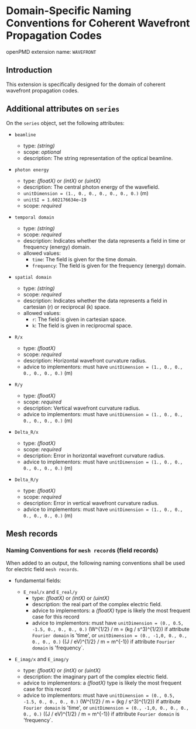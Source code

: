 Domain-Specific Naming Conventions for Coherent Wavefront Propagation Codes
===========================================================================

openPMD extension name: `WAVEFRONT`


Introduction
------------

This extension is specifically designed for the domain of coherent wavefront propagation codes.

Additional attributes on `series`
---------------------------------
On the `series` object, set the following attributes:

  - `beamline`
    - type: *(string)*
    - scope: *optional*
    - description: The string representation of the optical beamline.

  - `photon energy`
    - type: *(floatX)* or *(intX)* or *(uintX)*
    - description: The central photon energy of the wavefield.
    - `unitDimension = (1., 0., 0., 0., 0., 0., 0.)` (m)
    - `unitSI = 1.602176634e−19`
    - scope: *required*

  - `temporal domain`
    - type: *(string)*
    - scope: *required*
    - description: Indicates whether the data represents a field in time or
      frequency (energy) domain.
    - allowed values:
      - `time`: The field is given for the time domain.
      - `frequency`: The field is given for the frequency (energy) domain.

  - `spatial domain`
    - type: *(string)*
    - scope: *required*
    - description: Indicates whether the data represents a field in cartesian
      (r) or reciprocal (k) space.
    - allowed values:
      - `r`: The field is given in cartesian space.
      - `k`: The field is given in reciprocmal space.

  - `R/x`
    - type: *(floatX)*
    - scope: *required*
    - description: Horizontal wavefront curvature radius.
    - advice to implementors: must have
                              `unitDimension = (1., 0., 0., 0., 0., 0., 0.)`
                              (m)

  - `R/y`
    - type: *(floatX)*
    - scope: *required*
    - description: Vertical wavefront curvature radius.
    - advice to implementors: must have
                              `unitDimension = (1., 0., 0., 0., 0., 0., 0.)`
                              (m)

  - `Delta_R/x`
    - type: *(floatX)*
    - scope: *required*
    - description: Error in horizontal wavefront curvature radius.
    - advice to implementors: must have
                              `unitDimension = (1., 0., 0., 0., 0., 0., 0.)`
                              (m)

  - `Delta_R/y`
    - type: *(floatX)*
    - scope: *required*
    - description: Error in vertical wavefront curvature radius.
    - advice to implementors: must have
                              `unitDimension = (1., 0., 0., 0., 0., 0., 0.)`
                              (m)


Mesh records
------------

### Naming Conventions for `mesh record`s (field records)

When added to an output, the following naming conventions shall be used for
electric field `mesh records`.

- fundamental fields:
  - `E_real/x` and `E_real/y`
    - type: *(floatX)* or *(intX)* or *(uintX)*
    - description: the real part of the complex electric field.
    - advice to implementors: a *(floatX)* type is likely the most frequent case
                              for this record
    - advice to implementors: must have
                              `unitDimension = (0., 0.5, -1.5, 0., 0., 0., 0.)`
                              (W^{1/2} / m = (kg / s^3)^{1/2})
                              if attribute `Fourier domain` is 'time', or
                              `unitDimension = (0., -1,0, 0., 0., 0., 0., 0.)`
                              ((J / eV)^{1/2} / m  = m^{-1})
                              if attribute `Fourier domain` is 'frequency`.
 
 - `E_imag/x` and `E_imag/y`
    - type: *(floatX)* or *(intX)* or *(uintX)*
    - description: the imaginary part of the complex electric field.
    - advice to implementors: a *(floatX)* type is likely the most frequent case
                              for this record
    - advice to implementors: must have
                              `unitDimension = (0., 0.5, -1.5, 0., 0., 0., 0.)`
                              (W^{1/2} / m = (kg / s^3)^{1/2})
                              if attribute `Fourier domain` is 'time', or
                              `unitDimension = (0., -1,0, 0., 0., 0., 0., 0.)`
                              ((J / eV)^{1/2} / m  = m^{-1})
                              if attribute `Fourier domain` is 'frequency`.


